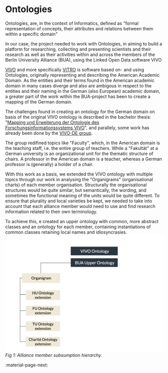 # Ontologies
Ontologies, are, in the context of Informatics, defined as "formal representation of concepts, their attributes and relations between them within a specific domain"

In our case, the project needed to work with Ontologies, in aiming to build a platform for researching, collecting and presenting scientists and their research as well as their activities within and across the members of the Berlin University Alliance (BUA), using the Linked Open Data software VIVO

[VIVO](https://github.com/vivo-project/VIVO) and more specifically [VITRO](https://github.com/vivo-project/Vitro) is software based on- and using Ontologies, originally representing and describing the American Academic Domain. As the entities and their terms found in the American academic domain in many cases diverge and also are ambigous in respect to the entities and their naming in the German (also European) academic domain, a greater part of the work within the BUA-project has been to create a mapping of the German domain.

The challenges found in creating an ontology for the German domain on basis of the original VIVO ontology is described in the bachelor thesis: "[Mapping und Erweiterung der Ontologie des Forschungsinformationssystems VIVO](https://doi.org/10.25968/opus-803)", and parallely, some work has already been done by the [VIVO-DE group](https://github.com/VIVO-DE/vivo-de-ontology-extension). 

The group redifined topics like "Faculty", which, in the American domain is the teaching staff, i.e. the entire group of teachers. While a "Fakultät" at a German university is an organizational unit for the thematic structure of chairs. A professor in the American domain is a teacher, whereas a German professor is (generally) a holder of a chair.

With this work as a basis, we extended the VIVO ontology with multiple topics through our work in analysing the "Organigrams" (organisational charts) of each member organisation. Structurally the organisational structures would be quite similar, but semantically, the wording, and sometimes the functional meaning of the units would be quite different. To ensure that plurality and local varieties be kept, we needed to take into account that each alliance member would need to use and find research information related to their own terminology. 


To achieve this, e created an upper ontology with common, more abstract classes and an ontology for each member, containing instantiations of common classes retaining local names and idiosyncrasies.	
![Fig 1: Alliance member subsumption hierarchy](images/subsumption_hierarchy_model_extensions_only.png)
*Fig 1: Alliance member subsumption hierarchy*. 

:material-page-next:





